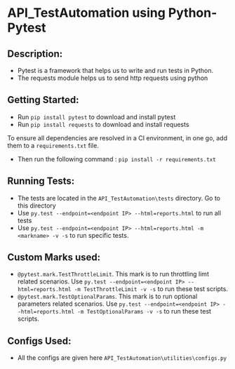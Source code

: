 # API_TestAutomation using Python-Pytest

## Description: 
* Pytest is a framework that helps us to write and run tests in Python.
* The requests module helps us to send http requests using python

## Getting Started:
* Run `pip install pytest` to download and install pytest
* Run `pip install requests` to download and install requests

To ensure all dependencies are resolved in a CI environment, in one go, add them to a `requirements.txt` file.
* Then run the following command : `pip install -r requirements.txt`


## Running Tests:
* The tests are located in the `API_TestAutomation\tests` directory. Go to this directory
* Use `py.test --endpoint=<endpoint IP> --html=reports.html` to run all tests
* Use `py.test --endpoint=<endpoint IP> --html=reports.html -m <markname> -v -s` to run specific tests.

## Custom Marks used:
* `@pytest.mark.TestThrottleLimit`. This mark is to run throttling limt related scenarios. Use `py.test --endpoint=<endpoint IP> --html=reports.html -m TestThrottleLimit -v -s` to run these test scripts.
* `@pytest.mark.TestOptionalParams`. This mark is to run optional parameters related scenarios. Use `py.test --endpoint=<endpoint IP> --html=reports.html -m TestOptionalParams -v -s` to run these test scripts.

## Configs Used:
* All the configs are given here `API_TestAutomation\utilities\configs.py`
